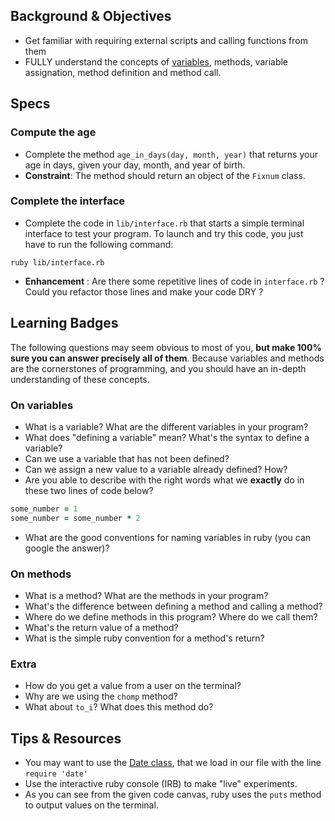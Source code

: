 ## Background & Objectives
- Get familiar with requiring external scripts and calling functions from them
- FULLY understand the concepts of [variables](http://en.wikipedia.org/wiki/Program_variable), methods, variable assignation, method definition and method call.

## Specs
### Compute the age
- Complete the method `age_in_days(day, month, year)` that returns your age in days, given your day, month, and year of birth.
- **Constraint**: The method should return an object of the `Fixnum` class.

### Complete the interface
- Complete the code in `lib/interface.rb` that starts a simple terminal interface to test your program. To launch and try this code, you just have to run the following command:

```
ruby lib/interface.rb
```

- **Enhancement** : Are there some repetitive lines of code in `interface.rb` ? Could you refactor those lines and make your code DRY ?


## Learning Badges
The following questions may seem obvious to most of you, **but make 100% sure you can answer precisely all of them**. Because variables and methods are the cornerstones of programming, and you should have an in-depth understanding of these concepts.

### On variables
- What is a variable? What are the different variables in your program?
- What does "defining a variable" mean? What's the syntax to define a variable?
- Can we use a variable that has not been defined?
- Can we assign a new value to a variable already defined? How?
- Are you able to describe with the right words what we **exactly** do in these two lines of code below?

```ruby
some_number = 1
some_number = some_number * 2
```

- What are the good conventions for naming variables in ruby (you can google the answer)?

### On methods
- What is a method? What are the methods in your program?
- What's the difference between defining a method and calling a method?
- Where do we define methods in this program? Where do we call them?
- What's the return value of a method?
- What is the simple ruby convention for a method's return?

### Extra
- How do you get a value from a user on the terminal?
- Why are we using the `chomp` method?
- What about `to_i`? What does this method do?

## Tips & Resources
* You may want to use the [Date class](http://www.ruby-doc.org/stdlib-2.1.1/libdoc/date/rdoc/Date.html), that we load in our file with the line `require 'date'`
* Use the interactive ruby console (IRB) to make "live" experiments.
* As you can see from the given code canvas, ruby uses the `puts` method to output values on the terminal.



